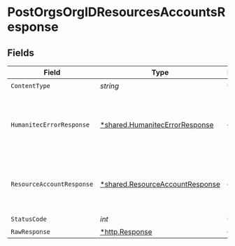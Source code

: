 # PostOrgsOrgIDResourcesAccountsResponse


## Fields

| Field                                                                             | Type                                                                              | Required                                                                          | Description                                                                       |
| --------------------------------------------------------------------------------- | --------------------------------------------------------------------------------- | --------------------------------------------------------------------------------- | --------------------------------------------------------------------------------- |
| `ContentType`                                                                     | *string*                                                                          | :heavy_check_mark:                                                                | N/A                                                                               |
| `HumanitecErrorResponse`                                                          | [*shared.HumanitecErrorResponse](../../models/shared/humanitecerrorresponse.md)   | :heavy_minus_sign:                                                                | One or more request parameters is missing or invalid.<br/><br/>                   |
| `ResourceAccountResponse`                                                         | [*shared.ResourceAccountResponse](../../models/shared/resourceaccountresponse.md) | :heavy_minus_sign:                                                                | The newly created Resources Account details.<br/><br/>                            |
| `StatusCode`                                                                      | *int*                                                                             | :heavy_check_mark:                                                                | N/A                                                                               |
| `RawResponse`                                                                     | [*http.Response](https://pkg.go.dev/net/http#Response)                            | :heavy_minus_sign:                                                                | N/A                                                                               |